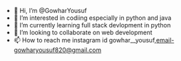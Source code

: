- 👋 Hi, I’m @GowharYousuf
- 👀 I’m interested in codiing especially in python and java
- 🌱 I’m currently learning  full stack devlopment in python
- 💞️ I’m looking to collaborate on web development
- 📫 How to reach me instagram id gowhar__yousuf,email-gowharyousuf820@gmail.com
